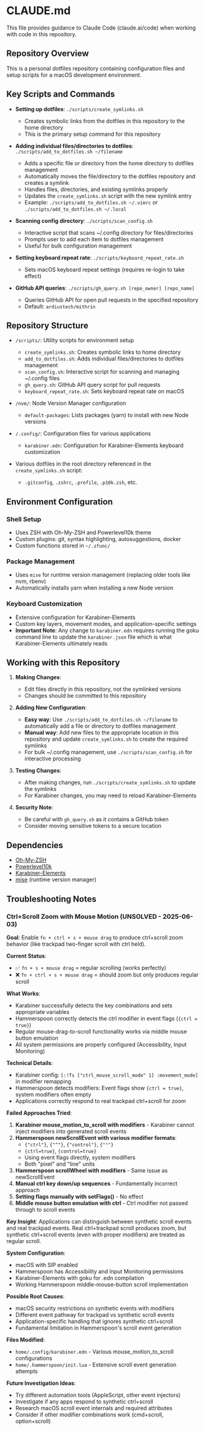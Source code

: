 # CLAUDE.md

This file provides guidance to Claude Code (claude.ai/code) when working with code in this repository.

## Repository Overview

This is a personal dotfiles repository containing configuration files and setup scripts for a macOS development environment.

## Key Scripts and Commands

- **Setting up dotfiles**: `./scripts/create_symlinks.sh`
  - Creates symbolic links from the dotfiles in this repository to the home directory
  - This is the primary setup command for this repository

- **Adding individual files/directories to dotfiles**: `./scripts/add_to_dotfiles.sh ~/filename`
  - Adds a specific file or directory from the home directory to dotfiles management
  - Automatically moves the file/directory to the dotfiles repository and creates a symlink
  - Handles files, directories, and existing symlinks properly
  - Updates the `create_symlinks.sh` script with the new symlink entry
  - Example: `./scripts/add_to_dotfiles.sh ~/.vimrc` or `./scripts/add_to_dotfiles.sh ~/.local`

- **Scanning config directory**: `./scripts/scan_config.sh`
  - Interactive script that scans ~/.config directory for files/directories
  - Prompts user to add each item to dotfiles management
  - Useful for bulk configuration management

- **Setting keyboard repeat rate**: `./scripts/keyboard_repeat_rate.sh`
  - Sets macOS keyboard repeat settings (requires re-login to take effect)

- **GitHub API queries**: `./scripts/gh_query.sh [repo_owner] [repo_name]`
  - Queries GitHub API for open pull requests in the specified repository
  - Default: `ardiustech/mithrin`

## Repository Structure

- `/scripts/`: Utility scripts for environment setup
  - `create_symlinks.sh`: Creates symbolic links to home directory
  - `add_to_dotfiles.sh`: Adds individual files/directories to dotfiles management
  - `scan_config.sh`: Interactive script for scanning and managing ~/.config files
  - `gh_query.sh`: GitHub API query script for pull requests 
  - `keyboard_repeat_rate.sh`: Sets keyboard repeat rate on macOS

- `/nvm/`: Node Version Manager configuration
  - `default-packages`: Lists packages (yarn) to install with new Node versions

- `/.config/`: Configuration files for various applications
  - `karabiner.edn`: Configuration for Karabiner-Elements keyboard customization

- Various dotfiles in the root directory referenced in the `create_symlinks.sh` script:
  - `.gitconfig`, `.zshrc`, `.profile`, `.p10k.zsh`, etc.

## Environment Configuration

### Shell Setup
- Uses ZSH with Oh-My-ZSH and Powerlevel10k theme
- Custom plugins: git, syntax highlighting, autosuggestions, docker
- Custom functions stored in `~/.zfunc/`

### Package Management
- Uses `mise` for runtime version management (replacing older tools like nvm, rbenv)
- Automatically installs yarn when installing a new Node version

### Keyboard Customization
- Extensive configuration for Karabiner-Elements
- Custom key layers, movement modes, and application-specific settings
- **Important Note**: Any change to `karabiner.edn` requires running the goku command line to update the `karabiner.json` file which is what Karabiner-Elements ultimately reads

## Working with this Repository

1. **Making Changes**: 
   - Edit files directly in this repository, not the symlinked versions
   - Changes should be committed to this repository

2. **Adding New Configuration**:
   - **Easy way**: Use `./scripts/add_to_dotfiles.sh ~/filename` to automatically add a file or directory to dotfiles management
   - **Manual way**: Add new files to the appropriate location in this repository and update `create_symlinks.sh` to create the required symlinks
   - For bulk ~/.config management, use `./scripts/scan_config.sh` for interactive processing

3. **Testing Changes**:
   - After making changes, run `./scripts/create_symlinks.sh` to update the symlinks
   - For Karabiner changes, you may need to reload Karabiner-Elements

4. **Security Note**:
   - Be careful with `gh_query.sh` as it contains a GitHub token
   - Consider moving sensitive tokens to a secure location

## Dependencies

- [Oh-My-ZSH](https://ohmyz.sh/)
- [Powerlevel10k](https://github.com/romkatv/powerlevel10k)
- [Karabiner-Elements](https://karabiner-elements.pqrs.org/)
- [mise](https://github.com/jdx/mise) (runtime version manager)

## Troubleshooting Notes

### Ctrl+Scroll Zoom with Mouse Motion (UNSOLVED - 2025-06-03)

**Goal**: Enable `fn + ctrl + s + mouse drag` to produce ctrl+scroll zoom behavior (like trackpad two-finger scroll with ctrl held).

**Current Status**: 
- ✅ `fn + s + mouse drag` = regular scrolling (works perfectly)
- ❌ `fn + ctrl + s + mouse drag` = should zoom but only produces regular scroll

**What Works**:
- Karabiner successfully detects the key combinations and sets appropriate variables
- Hammerspoon correctly detects the ctrl modifier in event flags (`{ctrl = true}`)
- Regular mouse-drag-to-scroll functionality works via middle mouse button emulation
- All system permissions are properly configured (Accessibility, Input Monitoring)

**Technical Details**:
- Karabiner config: `[:!Ts ["ctrl_mouse_scroll_mode" 1] :movement_mode]` in modifier remapping
- Hammerspoon detects modifiers: Event flags show `{ctrl = true}`, system modifiers often empty
- Applications correctly respond to real trackpad ctrl+scroll for zoom

**Failed Approaches Tried**:
1. **Karabiner mouse_motion_to_scroll with modifiers** - Karabiner cannot inject modifiers into generated scroll events
2. **Hammerspoon newScrollEvent with various modifier formats**:
   - `{"ctrl"}`, `{"^"}`, `{"control"}`, `{"⌃"}`
   - `{ctrl=true}`, `{control=true}`
   - Using event flags directly, system modifiers
   - Both "pixel" and "line" units
3. **Hammerspoon scrollWheel with modifiers** - Same issue as newScrollEvent
4. **Manual ctrl key down/up sequences** - Fundamentally incorrect approach
5. **Setting flags manually with setFlags()** - No effect
6. **Middle mouse button emulation with ctrl** - Ctrl modifier not passed through to scroll events

**Key Insight**: Applications can distinguish between synthetic scroll events and real trackpad events. Real ctrl+trackpad scroll produces zoom, but synthetic ctrl+scroll events (even with proper modifiers) are treated as regular scroll.

**System Configuration**:
- macOS with SIP enabled
- Hammerspoon has Accessibility and Input Monitoring permissions
- Karabiner-Elements with goku for .edn compilation
- Working Hammerspoon middle-mouse-button scroll implementation

**Possible Root Causes**:
- macOS security restrictions on synthetic events with modifiers
- Different event pathway for trackpad vs synthetic scroll events
- Application-specific handling that ignores synthetic ctrl+scroll
- Fundamental limitation in Hammerspoon's scroll event generation

**Files Modified**:
- `home/.config/karabiner.edn` - Various mouse_motion_to_scroll configurations
- `home/.hammerspoon/init.lua` - Extensive scroll event generation attempts

**Future Investigation Ideas**:
- Try different automation tools (AppleScript, other event injectors)
- Investigate if any apps respond to synthetic ctrl+scroll
- Research macOS scroll event internals and required attributes
- Consider if other modifier combinations work (cmd+scroll, option+scroll)
